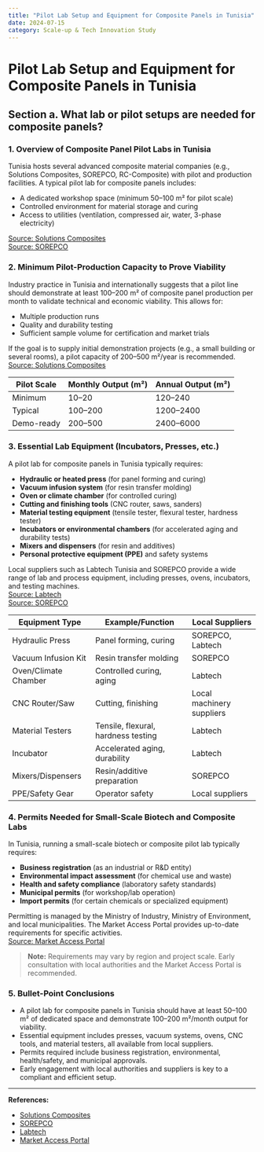 ```yaml
---
title: "Pilot Lab Setup and Equipment for Composite Panels in Tunisia"
date: 2024-07-15
category: Scale-up & Tech Innovation Study
---
```


# Pilot Lab Setup and Equipment for Composite Panels in Tunisia

## Section a. What lab or pilot setups are needed for composite panels?

### 1. Overview of Composite Panel Pilot Labs in Tunisia

Tunisia hosts several advanced composite material companies (e.g., Solutions Composites, SOREPCO, RC-Composite) with pilot and production facilities. A typical pilot lab for composite panels includes:
- A dedicated workshop space (minimum 50–100 m² for pilot scale)
- Controlled environment for material storage and curing
- Access to utilities (ventilation, compressed air, water, 3-phase electricity)

[Source: Solutions Composites](https://www.solutions-composites.com/)  
[Source: SOREPCO](http://www.sorepco-tunisie.com/)

### 2. Minimum Pilot-Production Capacity to Prove Viability

Industry practice in Tunisia and internationally suggests that a pilot line should demonstrate at least 100–200 m² of composite panel production per month to validate technical and economic viability. This allows for:
- Multiple production runs
- Quality and durability testing
- Sufficient sample volume for certification and market trials

If the goal is to supply initial demonstration projects (e.g., a small building or several rooms), a pilot capacity of 200–500 m²/year is recommended.  
[Source: Solutions Composites](https://www.solutions-composites.com/)

| Pilot Scale | Monthly Output (m²) | Annual Output (m²) |
|-------------|--------------------|--------------------|
| Minimum     | 10–20              | 120–240            |
| Typical     | 100–200            | 1200–2400          |
| Demo-ready  | 200–500            | 2400–6000          |

### 3. Essential Lab Equipment (Incubators, Presses, etc.)

A pilot lab for composite panels in Tunisia typically requires:
- **Hydraulic or heated press** (for panel forming and curing)
- **Vacuum infusion system** (for resin transfer molding)
- **Oven or climate chamber** (for controlled curing)
- **Cutting and finishing tools** (CNC router, saws, sanders)
- **Material testing equipment** (tensile tester, flexural tester, hardness tester)
- **Incubators or environmental chambers** (for accelerated aging and durability tests)
- **Mixers and dispensers** (for resin and additives)
- **Personal protective equipment (PPE)** and safety systems

Local suppliers such as Labtech Tunisia and SOREPCO provide a wide range of lab and process equipment, including presses, ovens, incubators, and testing machines.  
[Source: Labtech](https://labtech.com.tn/)  
[Source: SOREPCO](http://www.sorepco-tunisie.com/)

| Equipment Type         | Example/Function                        | Local Suppliers           |
|-----------------------|-----------------------------------------|---------------------------|
| Hydraulic Press       | Panel forming, curing                   | SOREPCO, Labtech          |
| Vacuum Infusion Kit   | Resin transfer molding                  | SOREPCO                   |
| Oven/Climate Chamber  | Controlled curing, aging                | Labtech                   |
| CNC Router/Saw        | Cutting, finishing                      | Local machinery suppliers |
| Material Testers      | Tensile, flexural, hardness testing     | Labtech                   |
| Incubator             | Accelerated aging, durability           | Labtech                   |
| Mixers/Dispensers     | Resin/additive preparation              | SOREPCO                   |
| PPE/Safety Gear       | Operator safety                         | Local suppliers           |

### 4. Permits Needed for Small-Scale Biotech and Composite Labs

In Tunisia, running a small-scale biotech or composite pilot lab typically requires:
- **Business registration** (as an industrial or R&D entity)
- **Environmental impact assessment** (for chemical use and waste)
- **Health and safety compliance** (laboratory safety standards)
- **Municipal permits** (for workshop/lab operation)
- **Import permits** (for certain chemicals or specialized equipment)

Permitting is managed by the Ministry of Industry, Ministry of Environment, and local municipalities. The Market Access Portal provides up-to-date requirements for specific activities.  
[Source: Market Access Portal](https://acces-aumarche.gov.tn/en)

> **Note:** Requirements may vary by region and project scale. Early consultation with local authorities and the Market Access Portal is recommended.

### 5. Bullet-Point Conclusions

- A pilot lab for composite panels in Tunisia should have at least 50–100 m² of dedicated space and demonstrate 100–200 m²/month output for viability.
- Essential equipment includes presses, vacuum systems, ovens, CNC tools, and material testers, all available from local suppliers.
- Permits required include business registration, environmental, health/safety, and municipal approvals.
- Early engagement with local authorities and suppliers is key to a compliant and efficient setup.

---

**References:**
- [Solutions Composites](https://www.solutions-composites.com/)
- [SOREPCO](http://www.sorepco-tunisie.com/)
- [Labtech](https://labtech.com.tn/)
- [Market Access Portal](https://acces-aumarche.gov.tn/en) 